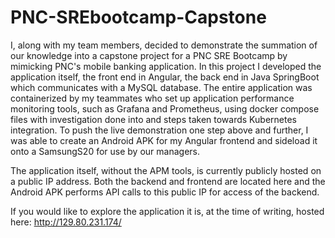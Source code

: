# PNC-SREbootcamp-Capstone
I, along with my team members, decided to demonstrate the summation of our knowledge into a capstone project for a PNC SRE Bootcamp by mimicking PNC's mobile banking application. In this project I developed the application itself, the front end in Angular, the back end in Java SpringBoot which communicates with a MySQL database. The entire application was containerized by my teammates who set up application performance monitoring tools, such as Grafana and Prometheus, using docker compose files with investigation done into and steps taken towards Kubernetes integration. To push the live demonstration one step above and further, I was able to create an Android APK for my Angular frontend and sideload it onto a SamsungS20 for use by our managers. 

The application itself, without the APM tools, is currently publicly hosted on a public IP address. Both the backend and frontend are located here and the Android APK performs API calls to this public IP for access of the backend.

If you would like to explore the application it is, at the time of writing, hosted here: http://129.80.231.174/
